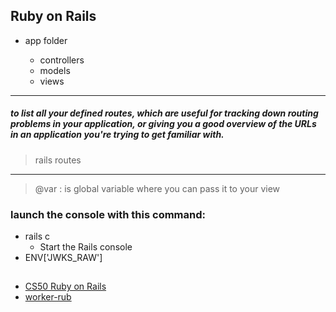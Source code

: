 ## Ruby on Rails
<ul>
  <li>app folder </li>
  <ul>
    <li>
      controllers 
     </li>
     <li>
      models   
     </li>
     <li>
      views
     </li>
  </ul>
</ul>

---

<h5>to list all your defined routes, which are useful for tracking down routing problems in your application, or giving you a good overview of the URLs in an application you're trying to get familiar with.</h5>

  >rails routes
 
---

> @var : is global variable where you can pass it to your view

### launch the console with this command:
- rails c    
  - Start the Rails console 
- ENV['JWKS_RAW'] 


## 
* [CS50 Ruby on Rails](https://www.youtube.com/watch?v=gTBCHu0btn8)
* [worker-rub](https://www.youtube.com/watch?v=aaGSh38nzq8)
